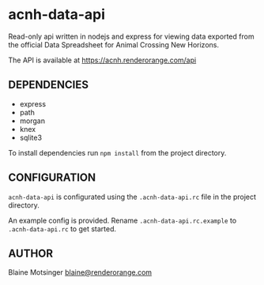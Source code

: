 # acnh-data-api

Read-only api written in nodejs and express for viewing data exported from the official Data Spreadsheet for Animal Crossing New Horizons.

The API is available at https://acnh.renderorange.com/api

## DEPENDENCIES

- express
- path
- morgan
- knex
- sqlite3

To install dependencies run `npm install` from the project directory.

## CONFIGURATION

`acnh-data-api` is configurated using the `.acnh-data-api.rc` file in the project directory.

An example config is provided. Rename `.acnh-data-api.rc.example` to `.acnh-data-api.rc` to get started.

## AUTHOR

Blaine Motsinger <blaine@renderorange.com>
